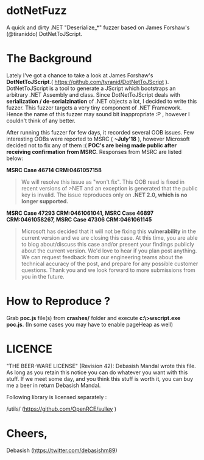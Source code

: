 # dotNetFuzz

A quick and dirty .NET "Deserialize_*" fuzzer based on James Forshaw's (@tiraniddo) DotNetToJScript.

# The Background

Lately I've got a chance to take a look at James Forshaw's **DotNetToJScript**.( https://github.com/tyranid/DotNetToJScript ). DotNetToJScript is a tool to generate a JScript which bootstraps an arbitrary .NET Assembly and class. Since DotNetToJScript deals with  **serialization / de-serialzination** of .NET objects a lot, I decided to write this fuzzer. This fuzzer targets a very tiny component of .NET Framework. Hence the name of this fuzzer may sound bit inappropriate :P , however I couldn't think of any better. 

After running this fuzzer for few days, it recorded several OOB issues. Few interesting OOBs were reported to MSRC ( **~July'18** ), however Microsoft decided not to fix any of them :( **POC's are being made public after receiving confirmation from MSRC**. Responses from MSRC are listed below:

**MSRC Case 46714 CRM:0461057158**

> We will resolve this issue as "won't fix". This OOB read is fixed in recent versions of >NET and an exception is generated that the public key is invalid. The issue reproduces only on **.NET 2.0, which is no longer supported.** 

**MSRC Case 47293 CRM:0461061041, MSRC Case 46897 CRM:0461058267, MSRC Case 47306 CRM:0461061145**

> Microsoft has decided that it will not be fixing this **vulnerability** in the current version and we are closing this case.  At this time, you are able to blog about/discuss this case and/or present your findings publicly about the current version. We'd love to hear if you plan post anything. We can request feedback from our engineering teams about the technical accuracy of the post, and prepare for any possible customer questions. Thank you and we look forward to more submissions from you in the future.

# How to Reproduce ? 

Grab **poc.js** file(s) from **crashes/** folder and execute **c:\\>wscript.exe poc.js**.
(In some cases you may have to enable pageHeap as well)

# LICENCE

"THE BEER-WARE LICENSE" (Revision 42): 
Debasish Mandal wrote this file. As long as you retain this notice you can do whatever you want with this stuff. If we meet some day, and you think this stuff is worth it, you can buy me a beer in return Debasish Mandal.

Following library is licensed separately : 

/utils/ (https://github.com/OpenRCE/sulley )

# Cheers,
Debasish
(https://twitter.com/debasishm89)
